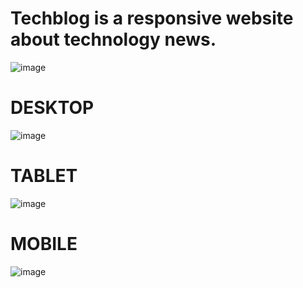 # Techblog is a responsive website about technology news.

![image](https://github.com/cauantt/techblog/assets/131816676/182dc550-9da6-413a-97da-c29ea6307aba)


# DESKTOP

![image](https://github.com/cauantt/techblog/assets/131816676/96105d6b-3c0e-44dd-b682-5241c47b5fe1)

# TABLET

![image](https://github.com/cauantt/techblog/assets/131816676/b41ccd89-97f9-4a4c-ae48-83790785ed05)

# MOBILE

![image](https://github.com/cauantt/techblog/assets/131816676/a8301e72-dc4c-4177-bd99-3578fd2c8072)


